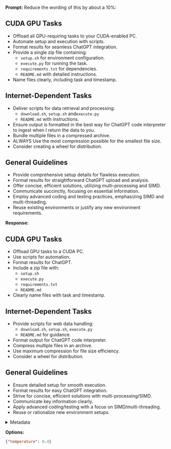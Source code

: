 **Prompt:**
Reduce the wording of this by about a 10%:


## CUDA GPU Tasks
- Offload all GPU-requiring tasks to your CUDA-enabled PC.
- Automate setup and execution with scripts.
- Format results for seamless ChatGPT integration.
- Provide a single zip file containing:
  - `setup.sh` for environment configuration.
  - `execute.py` for running the task.
  - `requirements.txt` for dependencies.
  - `README.md` with detailed instructions.
- Name files clearly, including task and timestamp.

## Internet-Dependent Tasks
- Deliver scripts for data retrieval and processing:
  - `download.sh`, `setup.sh` and`execute.py` 
  - `README.md` with instructions.
- Ensure output is formatted in the best way for ChatGPT code interpreter to ingest when I return the data to you.
- Bundle multiple files in a compressed archive.
- ALWAYS Use the most compression possible for the smallest file size.
- Consider creating a wheel for distribution.

## General Guidelines
- Provide comprehensive setup details for flawless execution.
- Format results for straightforward ChatGPT upload and analysis.
- Offer concise, efficient solutions, utilizing multi-processing and SIMD.
- Communicate succinctly, focusing on essential information.
- Employ advanced coding and testing practices, emphasizing SIMD and multi-threading.
- Reuse existing environments or justify any new environment requirements.

**Response:**
## CUDA GPU Tasks
- Offload GPU tasks to a CUDA PC.
- Use scripts for automation.
- Format results for ChatGPT.
- Include a zip file with:
  - `setup.sh`
  - `execute.py`
  - `requirements.txt`
  - `README.md`
- Clearly name files with task and timestamp.

## Internet-Dependent Tasks
- Provide scripts for web data handling:
  - `download.sh`, `setup.sh`, `execute.py`
  - `README.md` for guidance.
- Format output for ChatGPT code interpreter.
- Compress multiple files in an archive.
- Use maximum compression for file size efficiency.
- Consider a wheel for distribution.

## General Guidelines
- Ensure detailed setup for smooth execution.
- Format results for easy ChatGPT integration.
- Strive for concise, efficient solutions with multi-processing/SIMD.
- Communicate key information clearly.
- Apply advanced coding/testing with a focus on SIMD/multi-threading.
- Reuse or rationalize new environment setups.

<details><summary>Metadata</summary>

- Duration: 10541 ms
- Datetime: 2023-11-12T11:44:59.665839
- Model: gpt-4-1106-preview

</details>

**Options:**
```json
{"temperature": 0.4}
```

